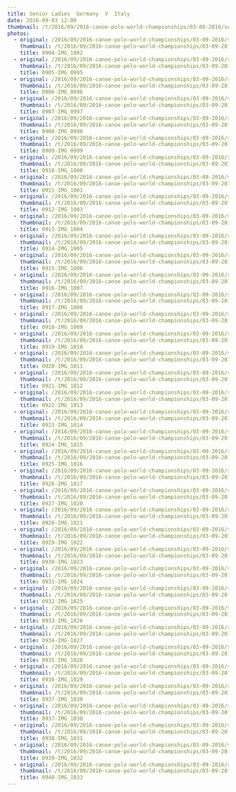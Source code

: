 ```yaml
---
title: Senior Ladies  Germany  V  Italy
date: 2016-09-03 12:00
thumbnail: /t/2016/09/2016-canoe-polo-world-championships/03-09-2016/senior-ladies-germany-v-italy/0904-img_1002.jpg
photos:
  - original: /2016/09/2016-canoe-polo-world-championships/03-09-2016/senior-ladies-germany-v-italy/0904-img_1002.jpg
    thumbnail: /t/2016/09/2016-canoe-polo-world-championships/03-09-2016/senior-ladies-germany-v-italy/0904-img_1002.jpg
    title: 0904-IMG_1002
  - original: /2016/09/2016-canoe-polo-world-championships/03-09-2016/senior-ladies-germany-v-italy/0905-img_0995.jpg
    thumbnail: /t/2016/09/2016-canoe-polo-world-championships/03-09-2016/senior-ladies-germany-v-italy/0905-img_0995.jpg
    title: 0905-IMG_0995
  - original: /2016/09/2016-canoe-polo-world-championships/03-09-2016/senior-ladies-germany-v-italy/0906-img_0996.jpg
    thumbnail: /t/2016/09/2016-canoe-polo-world-championships/03-09-2016/senior-ladies-germany-v-italy/0906-img_0996.jpg
    title: 0906-IMG_0996
  - original: /2016/09/2016-canoe-polo-world-championships/03-09-2016/senior-ladies-germany-v-italy/0907-img_0997.jpg
    thumbnail: /t/2016/09/2016-canoe-polo-world-championships/03-09-2016/senior-ladies-germany-v-italy/0907-img_0997.jpg
    title: 0907-IMG_0997
  - original: /2016/09/2016-canoe-polo-world-championships/03-09-2016/senior-ladies-germany-v-italy/0908-img_0998.jpg
    thumbnail: /t/2016/09/2016-canoe-polo-world-championships/03-09-2016/senior-ladies-germany-v-italy/0908-img_0998.jpg
    title: 0908-IMG_0998
  - original: /2016/09/2016-canoe-polo-world-championships/03-09-2016/senior-ladies-germany-v-italy/0909-img_0999.jpg
    thumbnail: /t/2016/09/2016-canoe-polo-world-championships/03-09-2016/senior-ladies-germany-v-italy/0909-img_0999.jpg
    title: 0909-IMG_0999
  - original: /2016/09/2016-canoe-polo-world-championships/03-09-2016/senior-ladies-germany-v-italy/0910-img_1000.jpg
    thumbnail: /t/2016/09/2016-canoe-polo-world-championships/03-09-2016/senior-ladies-germany-v-italy/0910-img_1000.jpg
    title: 0910-IMG_1000
  - original: /2016/09/2016-canoe-polo-world-championships/03-09-2016/senior-ladies-germany-v-italy/0911-img_1001.jpg
    thumbnail: /t/2016/09/2016-canoe-polo-world-championships/03-09-2016/senior-ladies-germany-v-italy/0911-img_1001.jpg
    title: 0911-IMG_1001
  - original: /2016/09/2016-canoe-polo-world-championships/03-09-2016/senior-ladies-germany-v-italy/0912-img_1003.jpg
    thumbnail: /t/2016/09/2016-canoe-polo-world-championships/03-09-2016/senior-ladies-germany-v-italy/0912-img_1003.jpg
    title: 0912-IMG_1003
  - original: /2016/09/2016-canoe-polo-world-championships/03-09-2016/senior-ladies-germany-v-italy/0913-img_1004.jpg
    thumbnail: /t/2016/09/2016-canoe-polo-world-championships/03-09-2016/senior-ladies-germany-v-italy/0913-img_1004.jpg
    title: 0913-IMG_1004
  - original: /2016/09/2016-canoe-polo-world-championships/03-09-2016/senior-ladies-germany-v-italy/0914-img_1005.jpg
    thumbnail: /t/2016/09/2016-canoe-polo-world-championships/03-09-2016/senior-ladies-germany-v-italy/0914-img_1005.jpg
    title: 0914-IMG_1005
  - original: /2016/09/2016-canoe-polo-world-championships/03-09-2016/senior-ladies-germany-v-italy/0915-img_1006.jpg
    thumbnail: /t/2016/09/2016-canoe-polo-world-championships/03-09-2016/senior-ladies-germany-v-italy/0915-img_1006.jpg
    title: 0915-IMG_1006
  - original: /2016/09/2016-canoe-polo-world-championships/03-09-2016/senior-ladies-germany-v-italy/0916-img_1007.jpg
    thumbnail: /t/2016/09/2016-canoe-polo-world-championships/03-09-2016/senior-ladies-germany-v-italy/0916-img_1007.jpg
    title: 0916-IMG_1007
  - original: /2016/09/2016-canoe-polo-world-championships/03-09-2016/senior-ladies-germany-v-italy/0917-img_1008.jpg
    thumbnail: /t/2016/09/2016-canoe-polo-world-championships/03-09-2016/senior-ladies-germany-v-italy/0917-img_1008.jpg
    title: 0917-IMG_1008
  - original: /2016/09/2016-canoe-polo-world-championships/03-09-2016/senior-ladies-germany-v-italy/0918-img_1009.jpg
    thumbnail: /t/2016/09/2016-canoe-polo-world-championships/03-09-2016/senior-ladies-germany-v-italy/0918-img_1009.jpg
    title: 0918-IMG_1009
  - original: /2016/09/2016-canoe-polo-world-championships/03-09-2016/senior-ladies-germany-v-italy/0919-img_1010.jpg
    thumbnail: /t/2016/09/2016-canoe-polo-world-championships/03-09-2016/senior-ladies-germany-v-italy/0919-img_1010.jpg
    title: 0919-IMG_1010
  - original: /2016/09/2016-canoe-polo-world-championships/03-09-2016/senior-ladies-germany-v-italy/0920-img_1011.jpg
    thumbnail: /t/2016/09/2016-canoe-polo-world-championships/03-09-2016/senior-ladies-germany-v-italy/0920-img_1011.jpg
    title: 0920-IMG_1011
  - original: /2016/09/2016-canoe-polo-world-championships/03-09-2016/senior-ladies-germany-v-italy/0921-img_1012.jpg
    thumbnail: /t/2016/09/2016-canoe-polo-world-championships/03-09-2016/senior-ladies-germany-v-italy/0921-img_1012.jpg
    title: 0921-IMG_1012
  - original: /2016/09/2016-canoe-polo-world-championships/03-09-2016/senior-ladies-germany-v-italy/0922-img_1013.jpg
    thumbnail: /t/2016/09/2016-canoe-polo-world-championships/03-09-2016/senior-ladies-germany-v-italy/0922-img_1013.jpg
    title: 0922-IMG_1013
  - original: /2016/09/2016-canoe-polo-world-championships/03-09-2016/senior-ladies-germany-v-italy/0923-img_1014.jpg
    thumbnail: /t/2016/09/2016-canoe-polo-world-championships/03-09-2016/senior-ladies-germany-v-italy/0923-img_1014.jpg
    title: 0923-IMG_1014
  - original: /2016/09/2016-canoe-polo-world-championships/03-09-2016/senior-ladies-germany-v-italy/0924-img_1015.jpg
    thumbnail: /t/2016/09/2016-canoe-polo-world-championships/03-09-2016/senior-ladies-germany-v-italy/0924-img_1015.jpg
    title: 0924-IMG_1015
  - original: /2016/09/2016-canoe-polo-world-championships/03-09-2016/senior-ladies-germany-v-italy/0925-img_1016.jpg
    thumbnail: /t/2016/09/2016-canoe-polo-world-championships/03-09-2016/senior-ladies-germany-v-italy/0925-img_1016.jpg
    title: 0925-IMG_1016
  - original: /2016/09/2016-canoe-polo-world-championships/03-09-2016/senior-ladies-germany-v-italy/0926-img_1017.jpg
    thumbnail: /t/2016/09/2016-canoe-polo-world-championships/03-09-2016/senior-ladies-germany-v-italy/0926-img_1017.jpg
    title: 0926-IMG_1017
  - original: /2016/09/2016-canoe-polo-world-championships/03-09-2016/senior-ladies-germany-v-italy/0927-img_1020.jpg
    thumbnail: /t/2016/09/2016-canoe-polo-world-championships/03-09-2016/senior-ladies-germany-v-italy/0927-img_1020.jpg
    title: 0927-IMG_1020
  - original: /2016/09/2016-canoe-polo-world-championships/03-09-2016/senior-ladies-germany-v-italy/0928-img_1021.jpg
    thumbnail: /t/2016/09/2016-canoe-polo-world-championships/03-09-2016/senior-ladies-germany-v-italy/0928-img_1021.jpg
    title: 0928-IMG_1021
  - original: /2016/09/2016-canoe-polo-world-championships/03-09-2016/senior-ladies-germany-v-italy/0929-img_1022.jpg
    thumbnail: /t/2016/09/2016-canoe-polo-world-championships/03-09-2016/senior-ladies-germany-v-italy/0929-img_1022.jpg
    title: 0929-IMG_1022
  - original: /2016/09/2016-canoe-polo-world-championships/03-09-2016/senior-ladies-germany-v-italy/0930-img_1023.jpg
    thumbnail: /t/2016/09/2016-canoe-polo-world-championships/03-09-2016/senior-ladies-germany-v-italy/0930-img_1023.jpg
    title: 0930-IMG_1023
  - original: /2016/09/2016-canoe-polo-world-championships/03-09-2016/senior-ladies-germany-v-italy/0931-img_1024.jpg
    thumbnail: /t/2016/09/2016-canoe-polo-world-championships/03-09-2016/senior-ladies-germany-v-italy/0931-img_1024.jpg
    title: 0931-IMG_1024
  - original: /2016/09/2016-canoe-polo-world-championships/03-09-2016/senior-ladies-germany-v-italy/0932-img_1025.jpg
    thumbnail: /t/2016/09/2016-canoe-polo-world-championships/03-09-2016/senior-ladies-germany-v-italy/0932-img_1025.jpg
    title: 0932-IMG_1025
  - original: /2016/09/2016-canoe-polo-world-championships/03-09-2016/senior-ladies-germany-v-italy/0933-img_1026.jpg
    thumbnail: /t/2016/09/2016-canoe-polo-world-championships/03-09-2016/senior-ladies-germany-v-italy/0933-img_1026.jpg
    title: 0933-IMG_1026
  - original: /2016/09/2016-canoe-polo-world-championships/03-09-2016/senior-ladies-germany-v-italy/0934-img_1027.jpg
    thumbnail: /t/2016/09/2016-canoe-polo-world-championships/03-09-2016/senior-ladies-germany-v-italy/0934-img_1027.jpg
    title: 0934-IMG_1027
  - original: /2016/09/2016-canoe-polo-world-championships/03-09-2016/senior-ladies-germany-v-italy/0935-img_1028.jpg
    thumbnail: /t/2016/09/2016-canoe-polo-world-championships/03-09-2016/senior-ladies-germany-v-italy/0935-img_1028.jpg
    title: 0935-IMG_1028
  - original: /2016/09/2016-canoe-polo-world-championships/03-09-2016/senior-ladies-germany-v-italy/0936-img_1029.jpg
    thumbnail: /t/2016/09/2016-canoe-polo-world-championships/03-09-2016/senior-ladies-germany-v-italy/0936-img_1029.jpg
    title: 0936-IMG_1029
  - original: /2016/09/2016-canoe-polo-world-championships/03-09-2016/senior-ladies-germany-v-italy/0937-img_1030_1473776885.jpg
    thumbnail: /t/2016/09/2016-canoe-polo-world-championships/03-09-2016/senior-ladies-germany-v-italy/0937-img_1030_1473776885.jpg
    title: 0937-IMG_1030
  - original: /2016/09/2016-canoe-polo-world-championships/03-09-2016/senior-ladies-germany-v-italy/0937-img_1030.jpg
    thumbnail: /t/2016/09/2016-canoe-polo-world-championships/03-09-2016/senior-ladies-germany-v-italy/0937-img_1030.jpg
    title: 0937-IMG_1030
  - original: /2016/09/2016-canoe-polo-world-championships/03-09-2016/senior-ladies-germany-v-italy/0938-img_1031.jpg
    thumbnail: /t/2016/09/2016-canoe-polo-world-championships/03-09-2016/senior-ladies-germany-v-italy/0938-img_1031.jpg
    title: 0938-IMG_1031
  - original: /2016/09/2016-canoe-polo-world-championships/03-09-2016/senior-ladies-germany-v-italy/0939-img_1032.jpg
    thumbnail: /t/2016/09/2016-canoe-polo-world-championships/03-09-2016/senior-ladies-germany-v-italy/0939-img_1032.jpg
    title: 0939-IMG_1032
  - original: /2016/09/2016-canoe-polo-world-championships/03-09-2016/senior-ladies-germany-v-italy/0940-img_1033.jpg
    thumbnail: /t/2016/09/2016-canoe-polo-world-championships/03-09-2016/senior-ladies-germany-v-italy/0940-img_1033.jpg
    title: 0940-IMG_1033
---
```

